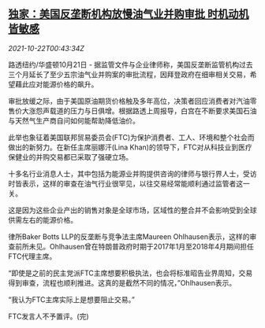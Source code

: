 <!--1634864463000-->
[独家：美国反垄断机构放慢油气业并购审批 时机动机皆敏感](https://cn.reuters.com/article/us-antitrust-oil-gas-acquisition-1022-idCNKBS2HC024)
------

<div><i>2021-10-22T00:43:34Z</i></div><p>路透纽约/华盛顿10月21日 - 据监管文件与企业律师称，美国反垄断监管机构过去三个月延长了至少五宗油气业并购案的审批流程，因拜登政府在细审相关交易，希望藉此应对能源价格的飙升。</p><p>审批放缓之际，由于美国原油期货价格触及多年高位，决策者回应消费者对汽油零售价大涨怨声载道的压力与日俱增。根据路透上周报导，白宫在不断要求美国石油与天然气生产商自问如何能帮助降低油价。</p><p>此举也象征着美国联邦贸易委员会(FTC)为保护消费者、工人、环境和整个社会而做出的新努力。在新任主席丽娜汗(Lina Khan)的领导下，FTC对从科技业到医疗保健业的并购交易都已采取了强硬立场。</p><p>十多名行业消息人士，其中包括为能源业并购提供咨询的律师与银行界人士，受访时皆表示，这样的审查在油气行业很罕见，以往交易经常能顺利通过监管者这一关。</p><p>这是因为这些企业产出的销售对象是全球市场，区域性的整合并不会影响受到全球供需左右的能源价格。</p><p>律所Baker Botts LLP的反垄断与竞争法主席Maureen Ohlhausen表示，这样的审查前所未见。Ohlhausen曾在特朗普政府时期于2017年1月至2018年4月期间担任FTC代理主席。</p><p>“即使是之前的民主党派FTC主席想要积极执法，也会将标准昭告业界周知，交易得到审查，流程也顺利推进。这真的是截然不同的情况，”Ohlhausen表示。</p><p>“我认为FTC主席实际上是想要阻止交易。”</p><p>FTC发言人不予置评。(完)</p>
